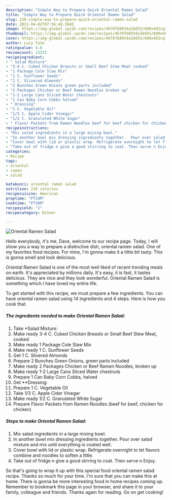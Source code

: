 ```yaml
---
description: "Simple Way to Prepare Quick Oriental Ramen Salad"
title: "Simple Way to Prepare Quick Oriental Ramen Salad"
slug: 226-simple-way-to-prepare-quick-oriental-ramen-salad
date: 2021-04-02T07:56:48.568Z
image: https://img-global.cpcdn.com/recipes/46707b8934a18d55/680x482cq70/oriental-ramen-salad-recipe-main-photo.jpg
thumbnail: https://img-global.cpcdn.com/recipes/46707b8934a18d55/680x482cq70/oriental-ramen-salad-recipe-main-photo.jpg
cover: https://img-global.cpcdn.com/recipes/46707b8934a18d55/680x482cq70/oriental-ramen-salad-recipe-main-photo.jpg
author: Lucy Tate
ratingvalue: 4.8
reviewcount: 13233
recipeingredient:
- " Salad Mixture"
- "3-4 C. Cubed Chicken Breasts or Small Beef Stew Meat cooked"
- "1 Package Cole Slaw Mix"
- "1 C. Sunflower Seeds"
- "1 C. Slivered Almonds"
- "2 Bunches Green Onions green parts included"
- "2 Packages Chicken or Beef Ramen Noodles broken up"
- "1-2 Large Cans Sliced Water chestnuts"
- "1 Can Baby Corn Cobbs halved"
- " Dressing"
- "1 C. Vegetable Oil"
- "1/3 C. Apple Cider Vinegar"
- "1/2 C. Granulated White Sugar"
- " Flavor Packets from Ramen Noodles beef for beef chicken for chicken"
recipeinstructions:
- "Mix salad ingredients in a large mixing bowl."
- "In another bowl mix dressing ingredients together.  Pour over salad mixture and mix until everything is coated well."
- "Cover bowl with lid or plastic wrap. Refrigerate overnight to let flavors combine and noodles to soften a little."
- "Take out of fridge n give a good stirring to coat. Then serve n Enjoy."
categories:
- Recipe
tags:
- oriental
- ramen
- salad

katakunci: oriental ramen salad 
nutrition: 218 calories
recipecuisine: American
preptime: "PT24M"
cooktime: "PT38M"
recipeyield: "1"
recipecategory: Dinner

---
```



![Oriental Ramen Salad](https://img-global.cpcdn.com/recipes/46707b8934a18d55/680x482cq70/oriental-ramen-salad-recipe-main-photo.jpg)

Hello everybody, it's me, Dave, welcome to our recipe page. Today, I will show you a way to prepare a distinctive dish, oriental ramen salad. One of my favorites food recipes. For mine, I'm gonna make it a little bit tasty. This is gonna smell and look delicious.

Oriental Ramen Salad is one of the most well liked of recent trending meals on earth. It's appreciated by millions daily. It's easy, it is fast, it tastes delicious. They are nice and they look wonderful. Oriental Ramen Salad is something which I have loved my entire life.




To get started with this recipe, we must prepare a few ingredients. You can have oriental ramen salad using 14 ingredients and 4 steps. Here is how you cook that.

<!--inarticleads1-->

##### The ingredients needed to make Oriental Ramen Salad:

1. Take  *Salad Mixture:
1. Make ready 3-4 C. Cubed Chicken Breasts or Small Beef Stew Meat, cooked
1. Make ready 1 Package Cole Slaw Mix
1. Make ready 1 C. Sunflower Seeds
1. Get 1 C. Slivered Almonds
1. Prepare 2 Bunches Green Onions, green parts included
1. Make ready 2 Packages Chicken or Beef Ramen Noodles, broken up
1. Make ready 1-2 Large Cans Sliced Water chestnuts
1. Prepare 1 Can Baby Corn Cobbs, halved
1. Get  **Dressing:
1. Prepare 1 C. Vegetable Oil
1. Take 1/3 C. Apple Cider Vinegar
1. Make ready 1/2 C. Granulated White Sugar
1. Prepare  Flavor Packets from Ramen Noodles (beef for beef, chicken for chicken)




<!--inarticleads2-->

##### Steps to make Oriental Ramen Salad:

1. Mix salad ingredients in a large mixing bowl.
1. In another bowl mix dressing ingredients together.  Pour over salad mixture and mix until everything is coated well.
1. Cover bowl with lid or plastic wrap. Refrigerate overnight to let flavors combine and noodles to soften a little.
1. Take out of fridge n give a good stirring to coat. Then serve n Enjoy.




So that's going to wrap it up with this special food oriental ramen salad recipe. Thanks so much for your time. I'm sure that you can make this at home. There is gonna be more interesting food in home recipes coming up. Remember to bookmark this page in your browser, and share it to your family, colleague and friends. Thanks again for reading. Go on get cooking!
